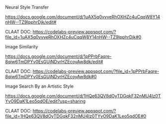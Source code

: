 Neural Style Transfer

https://docs.google.com/document/d/1uAX5q0vvveRhOXHZc4uCqqW8Y14nHW--TZ9IpphrDjk/edit#

CLAAT DOC: https://codelabs-preview.appspot.com/?file_id=1uAX5q0vvveRhOXHZc4uCqqW8Y14nHW--TZ9IpphrDjk#0

Image Similarity

https://docs.google.com/document/d/1pPPrbFaqre-8qiw6TmDPYv0EsGUjNDvrHZEcoyAw8dk/edit#

CLAAT DOC: https://codelabs-preview.appspot.com/?file_id=1pPPrbFaqre-8qiw6TmDPYv0EsGUjNDvrHZEcoyAw8dk#0

Image Search By an Artistic Style

https://docs.google.com/document/d/1HQe63QV8dOyTDGqkF32nMU4Iz0TYvO9DaK1Leo5qdOE/edit?usp=sharing

CLAAT DOC: https://codelabs-preview.appspot.com/?file_id=1HQe63QV8dOyTDGqkF32nMU4Iz0TYvO9DaK1Leo5qdOE#0

